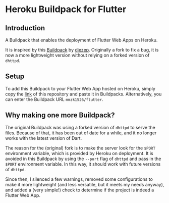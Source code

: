 # Heroku Buildpack for Flutter

## Introduction

A Buildpack that enables the deployment of Flutter Web Apps on Heroku.

It is inspired by this [Buildpack](https://github.com/diezep/heroku-buildpack-flutter) by [diezep](https://github.com/diezep). Originally a fork to fix a bug, it is now a more lightweight version without relying on a forked version of `dhttpd`.

## Setup

To add this Buildpack to your Flutter Web App hosted on Heroku, simply copy the [link](https://github.com/MMZK1526/flutter-heroku-buildpack) of this repository and paste it in Buildpacks. Alternatively, you can enter the Buildpack URL `mmzk1526/flutter`.

## Why making one more Buildpack?

The original Buildpack was using a forked version of `dhttpd` to serve the files. Because of that, it has been out of date for a while, and it no longer works with the latest version of Dart.

The reason for the (original) fork is to make the server look for the `$PORT` environment variable, which is provided by Heroku on deployment. It is avoided in this Buildpack by using the `--port` flag of `dhttpd` and pass in the `$PORT` environment variable. In this way, it should work with future versions of `dhttpd`.

Since then, I silenced a few warnings, removed some configurations to make it more lightweight (and less versatile, but it meets my needs anyway), and added a (very simple!) check to determine if the project is indeed a Flutter Web App.
